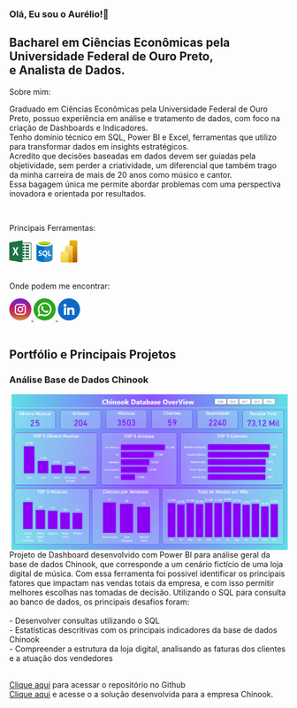 
### Olá, Eu sou o Aurélio!👋

## Bacharel em Ciências Econômicas pela Universidade Federal de Ouro Preto,  <br> e Analista de Dados.

Sobre mim:

Graduado em Ciências Econômicas pela Universidade Federal de Ouro Preto, possuo experiência em análise e tratamento de dados, com foco na criação de Dashboards e Indicadores. <br>
Tenho domínio técnico em SQL, Power BI e Excel, ferramentas que utilizo para transformar dados em insights estratégicos.<br>
Acredito que decisões baseadas em dados devem ser guiadas pela objetividade, sem perder a criatividade, um diferencial que também trago da minha carreira de mais de 20 anos como músico e cantor. <br>
Essa bagagem única me permite abordar problemas com uma perspectiva inovadora e orientada por resultados. <br>

<br>

Principais Ferramentas:

<div>
  <img height="40" width="40" src="https://github.com/AurelioDiniz/Portfolio/blob/main/social%20icons/excel.webp">
  <img height="40" width="40" src="https://github.com/AurelioDiniz/Portfolio/blob/main/linguagens/sql.png">
  <img height="40" width="40" src="https://github.com/AurelioDiniz/Portfolio/blob/main/linguagens/power%20bi.png">
</div>

<br>

Onde podem me encontrar:
<div>
  <a href="https://www.instagram.com/dinizcantor/">
    <img height="40" width="40"  src="https://github.com/AurelioDiniz/Portfolio/blob/main/social%20icons/instagram.png">
  </a>
  <a href="https://wa.me/qr/Z264VPMIIDY4I1">
    <img height="40" width="40"  src="https://github.com/AurelioDiniz/Portfolio/blob/main/social%20icons/whatsapp.png">
  </a>
  <a href="https://www.linkedin.com/in/aureliojdiniz/">
    <img height="40" width="40"  src="https://github.com/AurelioDiniz/Portfolio/blob/main/social%20icons/linkedin.png">
  </a>
</div>

<br>

## Portfólio e Principais Projetos

### Análise Base de Dados Chinook 
<img align="right" width="500" src="https://github.com/AurelioDiniz/ChinookDatabasePortfolio/blob/main/Imagens/chinook%20dashboard.png">
Projeto de Dashboard desenvolvido com Power BI para análise geral da base de dados Chinook, que corresponde a um cenário fictício de uma loja digital de música. 
Com essa ferramenta foi possivel identificar os principais fatores que impactam nas vendas totais da empresa, e com isso permitir melhores escolhas nas tomadas de decisão.
Utilizando o SQL para consulta ao banco de dados, os principais desafios foram:
<br><br>
- Desenvolver consultas utilizando o SQL<br>
- Estatísticas descritivas com os principais indicadores da base de dados Chinook <br>
- Compreender a estrutura da loja digital, analisando as faturas dos clientes e a atuação dos vendedores 
<br>
<br>

<a href="https://github.com/AurelioDiniz/ChinookDatabasePortfolio/"> Clique aqui</a>  para acessar o repositório no Github
<br>
<a target="_blank" href="https://app.powerbi.com/reportEmbed?reportId=b611d5ad-a277-4de9-8a9f-99e30f23cca5&autoAuth=true&ctid=87beab25-6e8d-4c1d-9258-ff3df96e5727" >Clique aqui</a> e acesse o a solução desenvolvida para a empresa Chinook.








